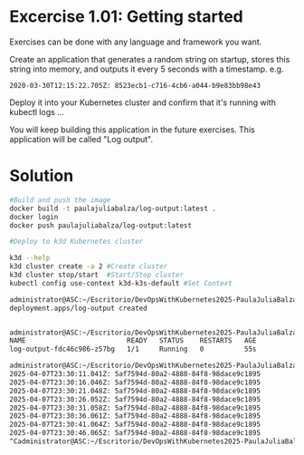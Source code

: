 # Excercise 1.01: Getting started

Exercises can be done with any language and framework you want.

Create an application that generates a random string on startup, stores this string into memory, and outputs it every 5 seconds with a timestamp. e.g.

```bash2020-03-30T12:15:17.705Z: 8523ecb1-c716-4cb6-a044-b9e83bb98e43
2020-03-30T12:15:22.705Z: 8523ecb1-c716-4cb6-a044-b9e83bb98e43
```
Deploy it into your Kubernetes cluster and confirm that it's running with kubectl logs ...

You will keep building this application in the future exercises. This application will be called "Log output".

# Solution
```bash
#Build and push the image
docker build -t paulajuliabalza/log-output:latest .
docker login
docker push paulajuliabalza/log-output:latest

#Deploy to k3d Kubernetes cluster 

k3d --help 
k3d cluster create -a 2 #Create cluster
k3d cluster stop/start  #Start/Stop cluster
kubectl config use-context k3d-k3s-default #Set Context

administrator@ASC:~/Escritorio/DevOpsWithKubernetes2025-PaulaJuliaBalza/Part1/Excercise1.01$ kubectl create deployment log-output --image=paulajuliabalza/log-output:latest
deployment.apps/log-output created


administrator@ASC:~/Escritorio/DevOpsWithKubernetes2025-PaulaJuliaBalza/Part1/Excercise1.01$ kubectl get pods
NAME                         READY   STATUS    RESTARTS   AGE
log-output-fdc46c986-z57bg   1/1     Running   0          55s

administrator@ASC:~/Escritorio/DevOpsWithKubernetes2025-PaulaJuliaBalza/Part1/Excercise1.01$ kubectl logs -f log-output-fdc46c986-z57bg
2025-04-07T23:30:11.041Z: 5af7594d-80a2-4888-84f8-98dace9c1895
2025-04-07T23:30:16.046Z: 5af7594d-80a2-4888-84f8-98dace9c1895
2025-04-07T23:30:21.048Z: 5af7594d-80a2-4888-84f8-98dace9c1895
2025-04-07T23:30:26.052Z: 5af7594d-80a2-4888-84f8-98dace9c1895
2025-04-07T23:30:31.058Z: 5af7594d-80a2-4888-84f8-98dace9c1895
2025-04-07T23:30:36.061Z: 5af7594d-80a2-4888-84f8-98dace9c1895
2025-04-07T23:30:41.064Z: 5af7594d-80a2-4888-84f8-98dace9c1895
2025-04-07T23:30:46.065Z: 5af7594d-80a2-4888-84f8-98dace9c1895
^Cadministrator@ASC:~/Escritorio/DevOpsWithKubernetes2025-PaulaJuliaBalza/Part1/Excercise1.01$ 
```
